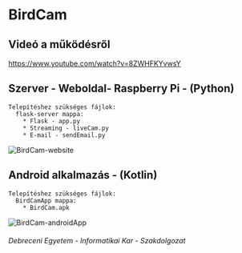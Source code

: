 # BirdCam

  ## Videó a működésről
https://www.youtube.com/watch?v=8ZWHFKYvwsY
 
  ## Szerver - Weboldal- Raspberry Pi - (Python)
    Telepítéshez szükséges fájlok:
      flask-server mappa:
        * Flask - app.py
        * Streaming - liveCam.py
        * E-mail - sendEmail.py

![BirdCam-website](https://user-images.githubusercontent.com/33635244/139285964-fe0c646a-e55e-4035-b73e-4d7c4f120b95.png)
  
  ## Android alkalmazás - (Kotlin)
    Telepítéshez szükséges fájlok:
      BirdCamApp mappa:
        * BirdCam.apk
      
![BirdCam-androidApp](https://user-images.githubusercontent.com/33635244/139285844-1d9a3ff9-2d1c-40a7-84db-62833a44fdfc.png)



###### Debreceni Egyetem - Informatikai Kar - Szakdolgozat

